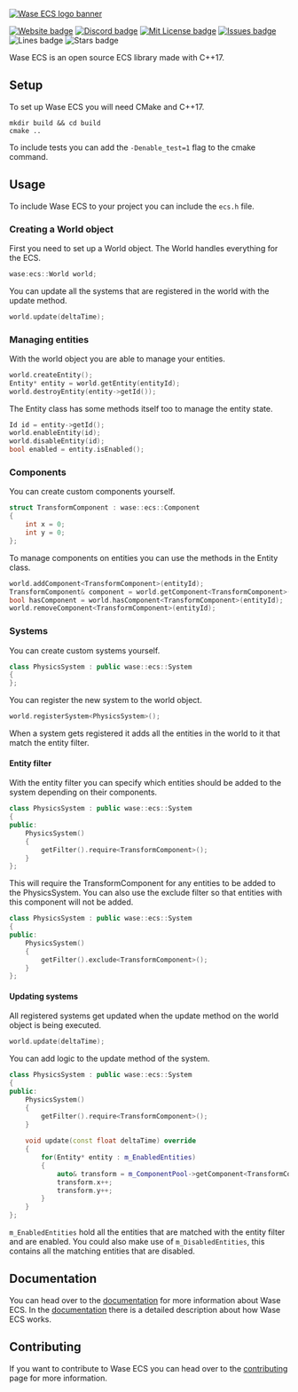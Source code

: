 [![Wase ECS logo banner](http://wase-ecs.com/img/banner.png)](https://wase-ecs.com/)

[![Website badge](https://img.shields.io/website?up_message=online&url=https%3A%2F%2Fwase-ecs.com%2F)](https://wase-ecs.com/)
[![Discord badge](https://img.shields.io/discord/864845724444393472?label=discord)](https://discord.gg/2RBMMxMJ7R)
[![Mit License badge](https://img.shields.io/apm/l/vim-mode)](https://github.com/Wase-ECS/wase-ecs/blob/main/LICENSE)
[![Issues badge](https://img.shields.io/github/issues/Wase-ECS/wase-ecs)](https://github.com/Wase-ECS/wase-ecs/issues)
![Lines badge](https://img.shields.io/tokei/lines/github/Wase-ECS/wase-ecs)
![Stars badge](https://img.shields.io/github/stars/Wase-ECS/wase-ecs?style=social)

Wase ECS is an open source ECS library made with C++17.

## Setup
To set up Wase ECS you will need CMake and C++17.
```
mkdir build && cd build
cmake ..
```
To include tests you can add the `-Denable_test=1` flag to the cmake command.

## Usage

To include Wase ECS to your project you can include the `ecs.h` file.

### Creating a World object
First you need to set up a World object. The World handles everything for the ECS.
```c++
wase:ecs::World world;
```

You can update all the systems that are registered in the world with the update method.
```c++
world.update(deltaTime);
```

### Managing entities
With the world object you are able to manage your entities.
```c++
world.createEntity();
Entity* entity = world.getEntity(entityId);
world.destroyEntity(entity->getId());
```

The Entity class has some methods itself too to manage the entity state.
```c++
Id id = entity->getId();
world.enableEntity(id);
world.disableEntity(id);
bool enabled = entity.isEnabled();
```

### Components
You can create custom components yourself.
```c++
struct TransformComponent : wase::ecs::Component
{
    int x = 0;
    int y = 0;
};
```

To manage components on entities you can use the methods in the Entity class.
```c++
world.addComponent<TransformComponent>(entityId);
TransformComponent& component = world.getComponent<TransformComponent>(entityId);
bool hasComponent = world.hasComponent<TransformComponent>(entityId);
world.removeComponent<TransformComponent>(entityId);
```

### Systems
You can create custom systems yourself.
```c++
class PhysicsSystem : public wase::ecs::System 
{
};
```

You can register the new system to the world object.
```c++
world.registerSystem<PhysicsSystem>();
```
When a system gets registered it adds all the entities in the world to it that match the entity filter.

#### Entity filter
With the entity filter you can specify which entities should be added to the system depending on their components.
```c++
class PhysicsSystem : public wase::ecs::System 
{
public:
    PhysicsSystem()
    {
        getFilter().require<TransformComponent>();
    }
};
```
This will require the TransformComponent for any entities to be added to the PhysicsSystem.
You can also use the exclude filter so that entities with this component will not be added.
```c++
class PhysicsSystem : public wase::ecs::System 
{
public:
    PhysicsSystem()
    {
        getFilter().exclude<TransformComponent>();
    }
};
```

#### Updating systems
All registered systems get updated when the update method on the world object is being executed.
```c++
world.update(deltaTime);
```

You can add logic to the update method of the system.
```c++
class PhysicsSystem : public wase::ecs::System 
{
public:
    PhysicsSystem()
    {
        getFilter().require<TransformComponent>();
    }
    
    void update(const float deltaTime) override
    {
        for(Entity* entity : m_EnabledEntities)
        {
            auto& transform = m_ComponentPool->getComponent<TransformComponent>(entity->getId());
            transform.x++;
            transform.y++;
        }
    }
};
```
`m_EnabledEntities` hold all the entities that are matched with the entity filter and are enabled. You could also make use of `m_DisabledEntities`, this contains all the matching entities that are disabled.

## Documentation
You can head over to the [documentation](https://wase-ecs.com/documentation) for more information about Wase ECS. In the [documentation](https://wase-ecs.com/documentation) there is a detailed description about how Wase ECS works.

## Contributing
If you want to contribute to Wase ECS you can head over to the [contributing](https://github.com/Wase-ECS/wase-ecs/blob/main/CONTRIBUTING.md) page for more information.
